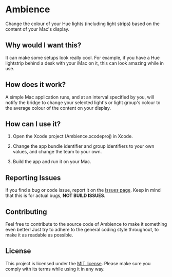# Ambience

Change the colour of your Hue lights (including light strips) based on the content of your Mac's display.

## Why would I want this?

It can make some setups look really cool. For example, if you have a Hue lightstrip behind a desk with your iMac on it, this can look amazing while in use.

## How does it work?

A simple Mac application runs, and at an interval specified by you, will notify the bridge to change your selected light's or light group's colour to the average colour of the content on your display.

## How can I use it?

1. Open the Xcode project (Ambience.xcodeproj) in Xcode.

2. Change the app bundle identifier and group identifiers to your own values, and change the team to your own.

3. Build the app and run it on your Mac.

## Reporting Issues

If you find a bug or code issue, report it on the [issues page](/issues). Keep in mind that this is for actual bugs, **NOT BUILD ISSUES**. 

## Contributing

Feel free to contribute to the source code of Ambience to make it something even better! Just try to adhere to the general coding style throughout, to make it as readable as possible.

## License

This project is licensed under the [MIT license](/LICENSE). Please make sure you comply with its terms while using it in any way.
